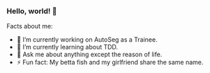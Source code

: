 ### Hello, world! 👋
Facts about me:
- 🔭 I’m currently working on AutoSeg as a Trainee.
- 🌱 I’m currently learning about TDD.
- 💬 Ask me about anything except the reason of life.
- ⚡ Fun fact: My betta fish and my girlfriend share the same name.

<!--
**mmferreira2000/mmferreira2000** is a ✨ _special_ ✨ repository because its `README.md` (this file) appears on your GitHub profile.
